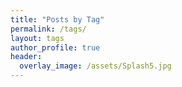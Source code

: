 ```yaml
---
title: "Posts by Tag"
permalink: /tags/
layout: tags
author_profile: true
header:
  overlay_image: /assets/Splash5.jpg
---
```

